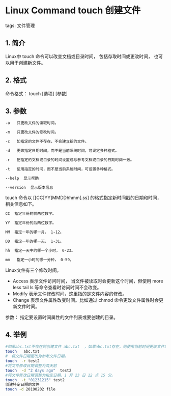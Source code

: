 #  Linux Command touch 创建文件
tags: 文件管理

##  1. 简介

Linux中 touch 命令可以改变文档或目录时间， 包括存取时间或更改时间， 也可以用于创建新文件。
##  2. 格式

命令格式： touch [选项] [参数]

##  3. 参数

```bash
-a   只更改文件的读取时间。

-m   只更改文件的修改时间。

-c   如指定的文件不存在，不会建立新的文件。

-d   更改指定日期时间，而不是当前系统时间，可设定多种格式。

-r   把指定的文档或目录的时间设置成与参考文档或目录的日期时间一致。

-t   使用指定的时间，而不是当前系统时间，可设置多种格式。

--help  显示帮助

--version  显示版本信息
```

touch 命令以 [[CC]YY]MMDDhhmm[.ss] 的格式指定新时间戳的日期和时间，相关信息如下。

```bash
CC  指定年份的前两位数字。

YY  指定年份的后两位数字。

MM  指定一年的哪一月， 1-12。

DD  指定一年的哪一天， 1-31。

hh  指定一天中的哪一个小时， 0-23。

mm   指定一小时的哪一分钟， 0-59。   
```

Linux文件有三个修改时间。

 - Access  表示文件访问时间， 当文件被读取时会更新这个时间，但使用 more less tail  ls
   等命令查看时访问时间不会改变。
 - Modify    表示文件修改时间，这里指的是文件内容的修改。
 - Change  表示文件属性改变时间。比如通过 chmod 命令更改文件属性时会更新文件时间。

参数：
指定要设置时间属性的文件列表或要创建的目录。

 

##  4. 举例

```bash
#如果abc.txt不存在则创建文件 abc.txt  ，如果abc.txt存在，则使用当前时间更改文件时间（三个都改）。
touch   abc.txt   
#　将文件日期更改为参考文件日期。
touch  -r test2　
#将文件修改日期调整为两天前
touch  -d "2 days ago"  test2   
#将文件修改日期调整为指定日期，1 月 23 日 12 点 15 分。
touch  -t "01231215" test2  　
创建特定日期的文件
touch -d 20190202 file

```
